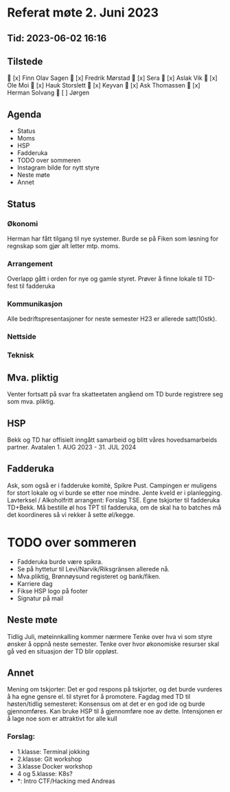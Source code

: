 # Referat møte 2. Juni 2023

## Tid: 2023-06-02 16:16

## Tilstede

💚 [x] Finn Olav Sagen
💚 [x] Fredrik Mørstad
💚 [x] Sera
💚 [x] Aslak Vik
💚 [x] Ole Moi
💚 [x] Hauk Storslett
💚 [x] Keyvan
💚 [x] Ask Thomassen
💚 [x] Herman Solvang
💚 [ ] Jørgen

## Agenda

- Status
- Moms
- HSP
- Fadderuka
- TODO over sommeren
- Instagram bilde for nytt styre
- Neste møte
- Annet

## Status

### Økonomi

Herman har fått tilgang til nye systemer.
Burde se på Fiken som løsning for regnskap som gjør alt letter mtp. moms.

### Arrangement

Overlapp gått i orden for nye og gamle styret. Prøver å finne lokale til TD-fest til fadderuka

### Kommunikasjon

Alle bedriftspresentasjoner for neste semester H23 er allerede satt(10stk).

### Nettside

### Teknisk

## Mva. pliktig

Venter fortsatt på svar fra skatteetaten angåend om TD burde registrere seg som mva. pliktig.

## HSP

Bekk og TD har offisielt inngått samarbeid og blitt våres hovedsamarbeids partner.
Avatalen 1. AUG 2023 - 31. JUL 2024

## Fadderuka

Ask, som også er i fadderuke komitè, Spikre Pust. Campingen er muligens for stort lokale og vi burde se etter noe mindre.
Jente kveld er i planlegging.
Lavterksel / Alkoholfritt arrangent: Forslag TSE.
Egne tskjorter til fadderuka TD+Bekk.
Må bestille øl hos TPT til fadderuka, om de skal ha to batches må det koordineres så vi rekker å sette øl/kegge.

# TODO over sommeren

- Fadderuka burde være spikra.
- Se på hyttetur til Levi/Narvik/Riksgränsen allerede nå.
- Mva.pliktig, Brønnøysund registeret og bank/fiken.
- Karriere dag
- Fikse HSP logo på footer
- Signatur på mail

## Neste møte

Tidlig Juli, møteinnkalling kommer nærmere
Tenke over hva vi som styre ønsker å oppnå neste semester.
Tenke over hvor økonomiske resurser skal gå ved en situasjon der TD blir oppløst.

## Annet

Mening om tskjorter: Det er god respons på tskjorter, og det burde vurderes å ha egne gensre el. til styret for å promotere.
Fagdag med TD til høsten/tidlig semesteret: Konsensus om at det er en god ide og burde gjennomføres. Kan bruke HSP til å gjennomføre noe av dette. Intensjonen er å lage noe som er attraktivt for alle kull

### Forslag:

- 1.klasse: Terminal jokking
- 2.klasse: Git workshop
- 3.klasse Docker workshop
- 4 og 5.klasse: K8s?
- \*: Intro CTF/Hacking med Andreas
